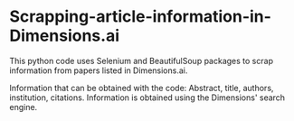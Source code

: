 # Scrapping-article-information-in-Dimensions.ai
This python code uses Selenium and BeautifulSoup packages to scrap information from papers listed in Dimensions.ai.


Information that can be obtained with the code: Abstract, title, authors, institution, citations.
Information is obtained using the Dimensions' search engine.
